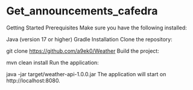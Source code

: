 # Get_announcements_cafedra
Getting Started
Prerequisites
Make sure you have the following installed:

Java (version 17 or higher)
Gradle
Installation
Clone the repository:

git clone https://github.com/a9ek0/Weather
Build the project:

mvn clean install
Run the application:

java -jar target/weather-api-1.0.0.jar
The application will start on http://localhost:8080.

